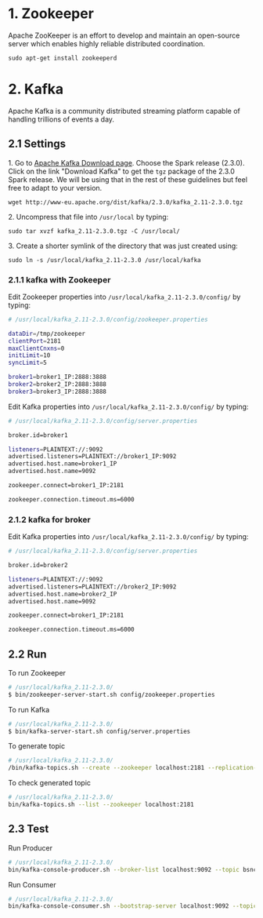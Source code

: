 # 1. Zookeeper
Apache ZooKeeper is an effort to develop and maintain an open-source server which enables highly reliable distributed coordination.

```
sudo apt-get install zookeeperd
```

# 2. Kafka
Apache Kafka is a community distributed streaming platform capable of handling trillions of events a day.

## 2.1 Settings

1\. Go to [Apache Kafka Download page](https://kafka.apache.org/downloads). Choose the Spark release (2.3.0). Click on the link "Download Kafka" to get the `tgz` package of the 2.3.0 Spark release. We will be using that in the rest of these guidelines but feel free to adapt to your version.

```
wget http://www-eu.apache.org/dist/kafka/2.3.0/kafka_2.11-2.3.0.tgz

```

2\. Uncompress that file into `/usr/local` by typing:

```
sudo tar xvzf kafka_2.11-2.3.0.tgz -C /usr/local/
```

3\. Create a shorter symlink of the directory that was just created using:

```
sudo ln -s /usr/local/kafka_2.11-2.3.0 /usr/local/kafka
```

### 2.1.1 kafka with Zookeeper

Edit Zookeeper properties into `/usr/local/kafka_2.11-2.3.0/config/` by typing:

```bash
# /usr/local/kafka_2.11-2.3.0/config/zookeeper.properties

dataDir=/tmp/zookeeper
clientPort=2181
maxClientCnxns=0
initLimit=10
syncLimit=5

broker1=broker1_IP:2888:3888
broker2=broker2_IP:2888:3888
broker3=broker3_IP:2888:3888
```
Edit Kafka properties into `/usr/local/kafka_2.11-2.3.0/config/` by typing:

```bash
# /usr/local/kafka_2.11-2.3.0/config/server.properties

broker.id=broker1

listeners=PLAINTEXT://:9092
advertised.listeners=PLAINTEXT://broker1_IP:9092
advertised.host.name=broker1_IP
advertised.host.name=9092

zookeeper.connect=broker1_IP:2181

zookeeper.connection.timeout.ms=6000
```

### 2.1.2 kafka for broker

Edit Kafka properties into `/usr/local/kafka_2.11-2.3.0/config/` by typing:

```bash
# /usr/local/kafka_2.11-2.3.0/config/server.properties

broker.id=broker2

listeners=PLAINTEXT://:9092
advertised.listeners=PLAINTEXT://broker2_IP:9092
advertised.host.name=broker2_IP
advertised.host.name=9092

zookeeper.connect=broker1_IP:2181

zookeeper.connection.timeout.ms=6000
```


## 2.2 Run

To run Zookeeper

```bash
# /usr/local/kafka_2.11-2.3.0/
$ bin/zookeeper-server-start.sh config/zookeeper.properties
```

To run Kafka

```bash
# /usr/local/kafka_2.11-2.3.0/
$ bin/kafka-server-start.sh config/server.properties
```

To generate topic

```bash
# /usr/local/kafka_2.11-2.3.0/
/bin/kafka-topics.sh --create --zookeeper localhost:2181 --replication-factor 1 --partitions 1 --topic bsnc
```

To check generated topic
```bash
# /usr/local/kafka_2.11-2.3.0/
bin/kafka-topics.sh --list --zookeeper localhost:2181
```

## 2.3 Test

Run Producer
```bash
# /usr/local/kafka_2.11-2.3.0/
bin/kafka-console-producer.sh --broker-list localhost:9092 --topic bsnc
```

Run Consumer
```bash
# /usr/local/kafka_2.11-2.3.0/
bin/kafka-console-consumer.sh --bootstrap-server localhost:9092 --topic bsnc --from-beginning
```